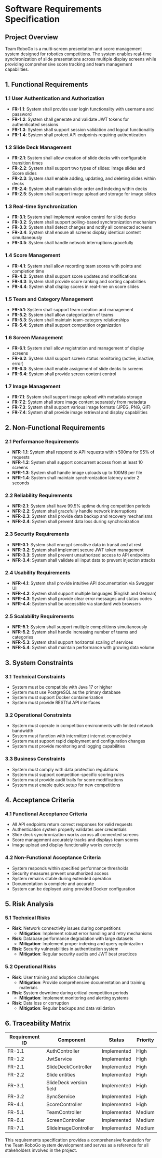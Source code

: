# Software Requirements Specification

## Project Overview

Team RoboGo is a multi-screen presentation and score management system designed for robotics competitions. The system enables real-time synchronization of slide presentations across multiple display screens while providing comprehensive score tracking and team management capabilities.

## 1. Functional Requirements

### 1.1 User Authentication and Authorization
- **FR-1.1**: System shall provide user login functionality with username and password
- **FR-1.2**: System shall generate and validate JWT tokens for authenticated sessions
- **FR-1.3**: System shall support session validation and logout functionality
- **FR-1.4**: System shall protect API endpoints requiring authentication

### 1.2 Slide Deck Management
- **FR-2.1**: System shall allow creation of slide decks with configurable transition times
- **FR-2.2**: System shall support two types of slides: Image slides and Score slides
- **FR-2.3**: System shall enable adding, updating, and deleting slides within decks
- **FR-2.4**: System shall maintain slide order and indexing within decks
- **FR-2.5**: System shall support image upload and storage for image slides

### 1.3 Real-time Synchronization
- **FR-3.1**: System shall implement version control for slide decks
- **FR-3.2**: System shall support polling-based synchronization mechanism
- **FR-3.3**: System shall detect changes and notify all connected screens
- **FR-3.4**: System shall ensure all screens display identical content simultaneously
- **FR-3.5**: System shall handle network interruptions gracefully

### 1.4 Score Management
- **FR-4.1**: System shall allow recording team scores with points and completion time
- **FR-4.2**: System shall support score updates and modifications
- **FR-4.3**: System shall provide score ranking and sorting capabilities
- **FR-4.4**: System shall display scores in real-time on score slides

### 1.5 Team and Category Management
- **FR-5.1**: System shall support team creation and management
- **FR-5.2**: System shall allow categorization of teams
- **FR-5.3**: System shall maintain team-category relationships
- **FR-5.4**: System shall support competition organization

### 1.6 Screen Management
- **FR-6.1**: System shall allow registration and management of display screens
- **FR-6.2**: System shall support screen status monitoring (active, inactive, error)
- **FR-6.3**: System shall enable assignment of slide decks to screens
- **FR-6.4**: System shall provide screen content control

### 1.7 Image Management
- **FR-7.1**: System shall support image upload with metadata storage
- **FR-7.2**: System shall store image content separately from metadata
- **FR-7.3**: System shall support various image formats (JPEG, PNG, GIF)
- **FR-7.4**: System shall provide image retrieval and display capabilities

## 2. Non-Functional Requirements

### 2.1 Performance Requirements
- **NFR-1.1**: System shall respond to API requests within 500ms for 95% of requests
- **NFR-1.2**: System shall support concurrent access from at least 10 screens
- **NFR-1.3**: System shall handle image uploads up to 100MB per file
- **NFR-1.4**: System shall maintain synchronization latency under 2 seconds

### 2.2 Reliability Requirements
- **NFR-2.1**: System shall have 99.5% uptime during competition periods
- **NFR-2.2**: System shall gracefully handle network interruptions
- **NFR-2.3**: System shall provide data backup and recovery mechanisms
- **NFR-2.4**: System shall prevent data loss during synchronization

### 2.3 Security Requirements
- **NFR-3.1**: System shall encrypt sensitive data in transit and at rest
- **NFR-3.2**: System shall implement secure JWT token management
- **NFR-3.3**: System shall prevent unauthorized access to API endpoints
- **NFR-3.4**: System shall validate all input data to prevent injection attacks

### 2.4 Usability Requirements
- **NFR-4.1**: System shall provide intuitive API documentation via Swagger UI
- **NFR-4.2**: System shall support multiple languages (English and German)
- **NFR-4.3**: System shall provide clear error messages and status codes
- **NFR-4.4**: System shall be accessible via standard web browsers

### 2.5 Scalability Requirements
- **NFR-5.1**: System shall support multiple competitions simultaneously
- **NFR-5.2**: System shall handle increasing number of teams and categories
- **NFR-5.3**: System shall support horizontal scaling of services
- **NFR-5.4**: System shall maintain performance with growing data volume

## 3. System Constraints

### 3.1 Technical Constraints
- System must be compatible with Java 17 or higher
- System must use PostgreSQL as the primary database
- System must support Docker containerization
- System must provide RESTful API interfaces

### 3.2 Operational Constraints
- System must operate in competition environments with limited network bandwidth
- System must function with intermittent internet connectivity
- System must support rapid deployment and configuration changes
- System must provide monitoring and logging capabilities

### 3.3 Business Constraints
- System must comply with data protection regulations
- System must support competition-specific scoring rules
- System must provide audit trails for score modifications
- System must enable quick setup for new competitions

## 4. Acceptance Criteria

### 4.1 Functional Acceptance Criteria
- All API endpoints return correct responses for valid requests
- Authentication system properly validates user credentials
- Slide deck synchronization works across all connected screens
- Score management accurately tracks and displays team scores
- Image upload and display functionality works correctly

### 4.2 Non-Functional Acceptance Criteria
- System responds within specified performance thresholds
- Security measures prevent unauthorized access
- System remains stable during extended operation
- Documentation is complete and accurate
- System can be deployed using provided Docker configuration

## 5. Risk Analysis

### 5.1 Technical Risks
- **Risk**: Network connectivity issues during competitions
  - **Mitigation**: Implement robust error handling and retry mechanisms
- **Risk**: Database performance degradation with large datasets
  - **Mitigation**: Implement proper indexing and query optimization
- **Risk**: Security vulnerabilities in authentication system
  - **Mitigation**: Regular security audits and JWT best practices

### 5.2 Operational Risks
- **Risk**: User training and adoption challenges
  - **Mitigation**: Provide comprehensive documentation and training materials
- **Risk**: System downtime during critical competition periods
  - **Mitigation**: Implement monitoring and alerting systems
- **Risk**: Data loss or corruption
  - **Mitigation**: Regular backups and data validation

## 6. Traceability Matrix

| Requirement ID | Component | Status | Priority |
|----------------|-----------|--------|----------|
| FR-1.1 | AuthController | Implemented | High |
| FR-1.2 | JwtService | Implemented | High |
| FR-2.1 | SlideDeckController | Implemented | High |
| FR-2.2 | Slide entities | Implemented | High |
| FR-3.1 | SlideDeck version field | Implemented | High |
| FR-3.2 | SyncService | Implemented | High |
| FR-4.1 | ScoreController | Implemented | High |
| FR-5.1 | TeamController | Implemented | Medium |
| FR-6.1 | ScreenController | Implemented | Medium |
| FR-7.1 | SlideImageController | Implemented | Medium |

This requirements specification provides a comprehensive foundation for the Team RoboGo system development and serves as a reference for all stakeholders involved in the project. 